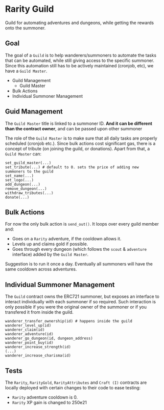 # Rarity Guild

Guild for automating adventures and dungeons, while getting the rewards onto the summoner.

## Goal
The goal of a `Guild` is to help wanderers/summoners to automate the tasks that can be automated, while still giving access to the specific summoner. Since this automation still has to be actively maintained (cronjob, etc), we have a `Guild Master`.

* Guild Management
    * Guild Master
* Bulk Actions
* Individual Summoner Management  


## Guid Management
 The `Guild Master` title is linked to a summoner ID. **And it can be different than the contract owner**, and can be passed upon other summoner

The role of the `Guild Master` is to make sure that all daily tasks are properly scheduled (cronjob etc.). Since bulk actions cost significant gas, there is a concept of tribute (on joining the guild, or donations). Apart from that, a `Guild Master` can:

```
set_guild_master(...)
set_tribute(...) # default to 0. sets the price of adding new summoners to the guild
set_name(...)
set_logo(...)
add_dungeon(...)
remove_dungeon(...)
withdraw_tributes(...)
donate(...)
```
## Bulk Actions

For now the only bulk action is `send_out()`. It loops over every guild member and:
* Goes on a `Rarity` adventure, if the cooldown allows it.
* Levels up and claims gold if possible.
* Goes through every dungeon (which follows the `scout` & `adventure` interface) added by the `Guild Master`.

Suggestion is to run it once a day. Eventually all summoners will have the same cooldown across adventures.

## Individual Summoner Management

The `Guild` contract owns the ERC721 summoner, but exposes an interface to interact individually with each summoner if so required. Such interaction is only possible if you were the original owner of the summoner or if you transfered it from inside the guild.

```
wanderer_transfer_ownership(id) # happens inside the guild
wanderer_level_up(id)
wanderer_claim(id)
wanderer_adventure(id)
wanderer_go_dungeon(id, dungeon_address)
wanderer_point_buy(id)
wanderer_increase_strength(id)
(...)
wanderer_increase_charisma(id)
```


## Tests
The `Rarity`, `RarityGold`, `RarityAttributes` and `Craft (I)` contracts are locally deployed with certain changes to their code to ease testing:
* `Rarity` adventure cooldown is 0.
* `Rarity` XP gain is changed to 250e21